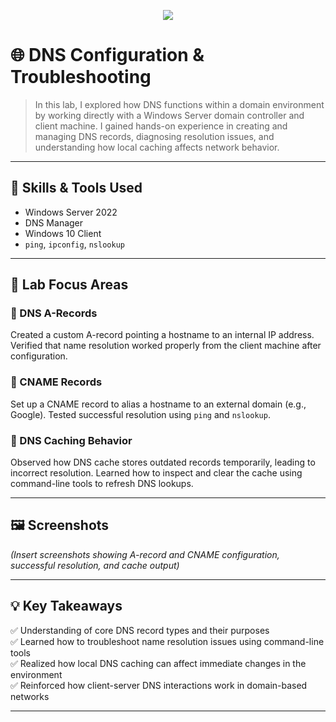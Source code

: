 <p align="center">
<img src="https://github.com/user-attachments/assets/b7ad7586-1b3b-4a5b-8fd9-40774e4d447d" 
</p>


# 🌐 DNS Configuration & Troubleshooting

> In this lab, I explored how DNS functions within a domain environment by working directly with a Windows Server domain controller and client machine. I gained hands-on experience in creating and managing DNS records, diagnosing resolution issues, and understanding how local caching affects network behavior.

---

## 🧰 Skills & Tools Used
- Windows Server 2022  
- DNS Manager  
- Windows 10 Client  
- `ping`, `ipconfig`, `nslookup`  

---

## 🧩 Lab Focus Areas

### 🔸 DNS A-Records
Created a custom A-record pointing a hostname to an internal IP address. Verified that name resolution worked properly from the client machine after configuration.

### 🔸 CNAME Records
Set up a CNAME record to alias a hostname to an external domain (e.g., Google). Tested successful resolution using `ping` and `nslookup`.

### 🔸 DNS Caching Behavior
Observed how DNS cache stores outdated records temporarily, leading to incorrect resolution. Learned how to inspect and clear the cache using command-line tools to refresh DNS lookups.

---

## 🖼️ Screenshots  
*(Insert screenshots showing A-record and CNAME configuration, successful resolution, and cache output)*

---

## 💡 Key Takeaways
✅ Understanding of core DNS record types and their purposes  
✅ Learned how to troubleshoot name resolution issues using command-line tools  
✅ Realized how local DNS caching can affect immediate changes in the environment  
✅ Reinforced how client-server DNS interactions work in domain-based networks

---



